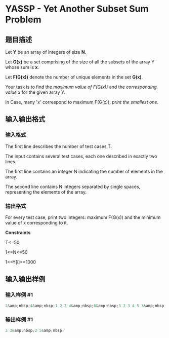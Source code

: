 # YASSP - Yet Another Subset Sum Problem

## 题目描述

Let **Y** be an array of integers of size **N**.

Let **G(x)** be a set comprising of the size of all the subsets of the array Y whose sum is **x**.

Let **F(G(x))** denote the number of unique elements in the set **G(x)**.

Your task is to find the _maximum value of F(G(x))_ and the _corresponding value x_ for the given array Y.

In Case, many 'x' correspond to maximum F(G(x)), _print the smallest one_.

## 输入输出格式

### 输入格式

The first line describes the number of test cases T.

The input contains several test cases, each one described in exactly two lines.

The first line contains an integer N indicating the number of elements in the array.

The second line contains N integers separated by single spaces, representing the elements of the array.

### 输出格式

For every test case, print two integers: maximum F(G(x)) and the minimum value of x corresponding to it.

**Constraints**

T<=50

1<=N<=50

1<=Y\[i\]<=1000

## 输入输出样例

### 输入样例 #1

```cpp
2&amp;nbsp;4&amp;nbsp;1 2 3 4&amp;nbsp;6&amp;nbsp;3 2 3 4 5 3&amp;nbsp;
```


### 输出样例 #1

```cpp
2 3&amp;nbsp;2 5&amp;nbsp;
```


